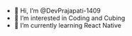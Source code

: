 - 👋 Hi, I’m @DevPrajapati-1409
- 👀 I’m interested in Coding and Cubing
- 🌱 I’m currently learning React Native

<!---
DevPrajapati-1409/DevPrajapati-1409 is a ✨ special ✨ repository because its `README.md` (this file) appears on your GitHub profile.
You can click the Preview link to take a look at your changes.
--->
